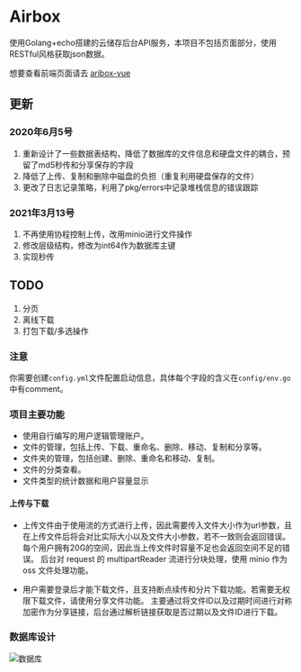 # Airbox

使用Golang+echo搭建的云储存后台API服务，本项目不包括页面部分，使用RESTful风格获取json数据。

想要查看前端页面请去 [aribox-vue](https://github.com/guriytan/airbox-vue)

## 更新

### 2020年6月5号
1. 重新设计了一些数据表结构，降低了数据库的文件信息和硬盘文件的耦合，预留了md5秒传和分享保存的字段
2. 降低了上传、复制和删除中磁盘的负担（重复利用硬盘保存的文件）
3. 更改了日志记录策略，利用了pkg/errors中记录堆栈信息的错误跟踪 
   
### 2021年3月13号
1. 不再使用协程控制上传，改用minio进行文件操作
2. 修改层级结构，修改为int64作为数据库主键
3. 实现秒传

## TODO

1. 分页
2. 离线下载
3. 打包下载/多选操作

### 注意

你需要创建`config.yml`文件配置启动信息，具体每个字段的含义在`config/env.go`中有comment。

### 项目主要功能

- 使用自行编写的用户逻辑管理账户。
- 文件的管理，包括上传、下载、重命名、删除、移动、复制和分享等。
- 文件夹的管理，包括创建、删除、重命名和移动、复制。
- 文件的分类查看。
- 文件类型的统计数据和用户容量显示

#### 上传与下载

- 上传文件由于使用流的方式进行上传，因此需要传入文件大小作为url参数，且在上传文件后将会对比实际大小以及文件大小参数，若不一致则会返回错误。 每个用户拥有20G的空间，因此当上传文件时容量不足也会返回空间不足的错误。 后台对
  request 的 multipartReader 流进行分块处理，使用 minio 作为 oss 文件处理功能。

- 用户需要登录后才能下载文件，且支持断点续传和分片下载功能。若需要无权限下载文件，请使用分享文件功能。 主要通过将文件ID以及过期时间进行对称加密作为分享链接，后台通过解析链接获取是否过期以及文件ID进行下载。

### 数据库设计

![数据库](https://guriytan-blog1.oss-cn-zhangjiakou.aliyuncs.com/cloud.png?x-oss-process=style/mid)
